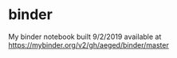 # binder
My binder notebook built 9/2/2019 available at https://mybinder.org/v2/gh/aeged/binder/master

